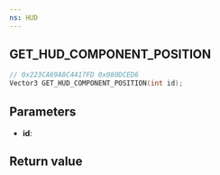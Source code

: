 ```yaml
---
ns: HUD
---
```

## GET_HUD_COMPONENT_POSITION

```c
// 0x223CA69A8C4417FD 0x080DCED6
Vector3 GET_HUD_COMPONENT_POSITION(int id);
```


## Parameters
* **id**: 

## Return value
